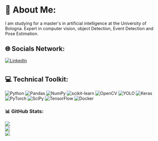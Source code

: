# 💫 About Me:
I am studying for a master's in artificial intelligence at the University of Bologna. Expert in computer vision, object Detection, Event Detection and Pose Estimation.

## 🌐 Socials Network:
[![LinkedIn](https://img.shields.io/badge/LinkedIn-%230077B5.svg?logo=linkedin&logoColor=white)](https://www.linkedin.com/in/fatemeh-ranjbaran/)
#

## 💻 Technical Toolkit: 
![Python](https://img.shields.io/badge/python-3670A0?style=for-the-badge&logo=python&logoColor=ffdd54) ![Pandas](https://img.shields.io/badge/pandas-%23150458.svg?style=for-the-badge&logo=pandas&logoColor=white) ![NumPy](https://img.shields.io/badge/numpy-%23013243.svg?style=for-the-badge&logo=numpy&logoColor=white) ![scikit-learn](https://img.shields.io/badge/scikit--learn-%23F7931E.svg?style=for-the-badge&logo=scikit-learn&logoColor=white) ![OpenCV](https://img.shields.io/badge/OpenCV-DeepSkyBlue.svg?style=flat&logo=opencv&logoColor=white) ![YOLO](https://img.shields.io/badge/YOLO-mediumorchid?logo=yolo&logoColor=white) ![Keras](https://img.shields.io/badge/Keras-%23D00000.svg?style=for-the-badge&logo=Keras&logoColor=white) ![PyTorch](https://img.shields.io/badge/PyTorch-%23EE4C2C.svg?style=for-the-badge&logo=PyTorch&logoColor=white) ![SciPy](https://img.shields.io/badge/SciPy-%230C55A5.svg?style=for-the-badge&logo=scipy&logoColor=%white) ![TensorFlow](https://img.shields.io/badge/TensorFlow-%23FF6F00.svg?style=for-the-badge&logo=TensorFlow&logoColor=white) ![Docker](https://img.shields.io/badge/Docker-2496ED.svg?style=flat&logo=docker&logoColor=white)


### 📊 GitHub Stats:
![](https://github-readme-stats.vercel.app/api?username=f-ranjbaran&theme=dark&hide_border=false&include_all_commits=false&count_private=false)<br/> 
![](https://github-readme-streak-stats.herokuapp.com/?user=f-ranjbaran&theme=dark&hide_border=false)<br/> 
![](https://github-readme-stats.vercel.app/api/top-langs/?username=f-ranjbaran&theme=dark&hide_border=false&include_all_commits=false&count_private=false&layout=compact)

